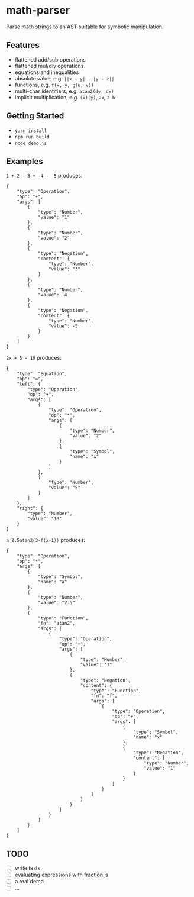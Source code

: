 # math-parser
Parse math strings to an AST suitable for symbolic manipulation.

## Features

- flattened add/sub operations
- flattened mul/div operations
- equations and inequalities
- absolute value, e.g. `||x - y| - |y - z||`
- functions, e.g. `f(x, y, g(u, v))`
- multi-char identifiers, e.g. `atan2(dy, dx)`
- implicit multiplication, e.g. `(x)(y)`, `2x`, `a b`

## Getting Started

- `yarn install`
- `npm run build`
- `node demo.js`

## Examples

`1 + 2 - 3 + -4 - -5` produces:

```
{
    "type": "Operation",
    "op": "+",
    "args": [
        {
            "type": "Number",
            "value": "1"
        },
        {
            "type": "Number",
            "value": "2"
        },
        {
            "type": "Negation",
            "content": {
                "type": "Number",
                "value": "3"
            }
        },
        {
            "type": "Number",
            "value": -4
        },
        {
            "type": "Negation",
            "content": {
                "type": "Number",
                "value": -5
            }
        }
    ]
}
```

`2x + 5 = 10` produces:

```
{
    "type": "Equation",
    "op": "=",
    "left": {
        "type": "Operation",
        "op": "+",
        "args": [
            {
                "type": "Operation",
                "op": "*",
                "args": [
                    {
                        "type": "Number",
                        "value": "2"
                    },
                    {
                        "type": "Symbol",
                        "name": "x"
                    }
                ]
            },
            {
                "type": "Number",
                "value": "5"
            }
        ]
    },
    "right": {
        "type": "Number",
        "value": "10"
    }
}
```

`a 2.5atan2(3-f(x-1))` produces:

```
{
    "type": "Operation",
    "op": "*",
    "args": [
        {
            "type": "Symbol",
            "name": "a"
        },
        {
            "type": "Number",
            "value": "2.5"
        },
        {
            "type": "Function",
            "fn": "atan2",
            "args": [
                {
                    "type": "Operation",
                    "op": "+",
                    "args": [
                        {
                            "type": "Number",
                            "value": "3"
                        },
                        {
                            "type": "Negation",
                            "content": {
                                "type": "Function",
                                "fn": "f",
                                "args": [
                                    {
                                        "type": "Operation",
                                        "op": "+",
                                        "args": [
                                            {
                                                "type": "Symbol",
                                                "name": "x"
                                            },
                                            {
                                                "type": "Negation",
                                                "content": {
                                                    "type": "Number",
                                                    "value": "1"
                                                }
                                            }
                                        ]
                                    }
                                ]
                            }
                        }
                    ]
                }
            ]
        }
    ]
}
```

## TODO

- [ ] write tests
- [ ] evaluating expressions with fraction.js
- [ ] a real demo
- [ ] ...
